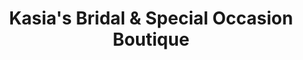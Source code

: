---
title: "Kasia's Bridal & Special Occasion Boutique"
url: /chicago/kasias-bridal-and-special-occasion-boutique/
shop: clothes
---